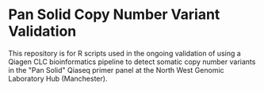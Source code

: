 # Pan Solid Copy Number Variant Validation

This repository is for R scripts used in the ongoing validation of using a Qiagen CLC bioinformatics pipeline to detect somatic copy number variants in the "Pan Solid" Qiaseq primer panel at the North West Genomic Laboratory Hub (Manchester).
